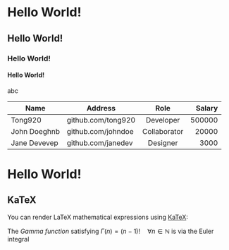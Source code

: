 # Hello World!
## Hello World!
### Hello World!
#### Hello World!

abc

| Name      | Address              | Role         |  Salary|
|-----------|----------------------|:--------------:|---------:|
| Tong920   | github.com/tong920   | Developer    | 500000  |
| John Doeghnb  | github.com/johndoe   | Collaborator | 20000  |
| Jane Devevep  | github.com/janedev   | Designer     | 3000   |

# **Hello World!**


## KaTeX

You can render LaTeX mathematical expressions using [KaTeX](https://khan.github.io/KaTeX/):

The *Gamma function* satisfying $\Gamma(n) = (n-1)!\quad\forall n\in\mathbb N$ is via the Euler integral
